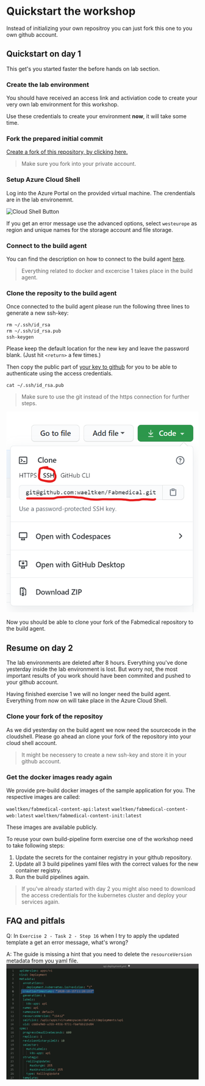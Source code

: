 # Quickstart the workshop

Instead of initializing your own repositroy you can just fork this one to you
own github account.

## Quickstart on day 1

This get's you started faster the before hands on lab section.

### Create the lab environment

You should have received an access link and activiation code
to create your very own lab environment for this workshop.

Use these credentials to create your environment **now**, it will take some time.

### Fork the prepared initial commit

[Create a fork of this repository, by clicking here.](https://github.com/waeltken/Fabmedical/fork)

> Make sure you fork into your private account.

### Setup Azure Cloud Shell

Log into the Azure Portal on the provided virtual machine. The crendentials are in the lab environemnt.

![Cloud Shell Button](https://github.com/microsoft/MCW-Cloud-native-applications/raw/master/Hands-on%20lab/media/b4-image35.png)

If you get an error message use the advanced options, select `westeurope` as region and unique names for the storage account and file storage.

### Connect to the build agent

You can find the description on how to connect to the build agent [here](https://github.com/microsoft/MCW-Cloud-native-applications/blob/master/Hands-on%20lab/Before%20the%20HOL%20-%20Cloud-native%20applications.md#task-8-connect-securely-to-the-build-agent).

> Everything related to docker and excercise 1 takes place in the build agent.

### Clone the reposity to the build agent

Once connected to the build agent please run the following three lines to
generate a new ssh-key:

```shell
rm ~/.ssh/id_rsa
rm ~/.ssh/id_rsa.pub
ssh-keygen
```

Please keep the default location for the new key and leave the password blank.
(Just hit `<return>` a few times.)

Then copy the public part of [your key to github](https://github.com/settings/keys) for you to be able to authenticate using the access credentials.

```shell
cat ~/.ssh/id_rsa.pub
```

> Make sure to use the git instead of the https connection for further steps.

![Use git](./img/use-git.png)

Now you should be able to clone your fork of the Fabmedical repository to the build agent.

## Resume on day 2

The lab environments are deleted after 8 hours. Everything you've done yesterday inside the lab environment is lost. But worry not, the most important results of you work should have been commited and pushed to your github account.

Having finished exercise 1 we will no longer need the build agent. Everything from now on will take place in the Azure Cloud Shell.

### Clone your fork of the repositoy

As we did yesterday on the build agent we now need the sourcecode in the cloudshell. Please go ahead an clone your fork of the repository into your cloud shell account.

> It might be necessery to create a new ssh-key and store it in your github account.

### Get the docker images ready again

We provide pre-build docker images of the sample application for you. The
respective images are called:

`waeltken/fabmedical-content-api:latest`
`waeltken/fabmedical-content-web:latest`
`waeltken/fabmedical-content-init:latest`

These images are available publicly.

To reuse your own build-pipeline form exercise one of the workshop need to take following steps:

1. Update the secrets for the container registry in your github repository.
2. Update all 3 build pipelines yaml files with the correct values for the new
   container registry.
3. Run the build pipelines again.

> If you've already started with day 2 you might also need to download the access
> credentials for the kubernetes cluster and deploy your services again.

## FAQ and pitfals

Q: In `Exercise 2 - Task 2 - Step 16` when I try to apply the updated template a get an error message, what's wrong?

A: The guide is missing a hint that you need to delete the `resourceVersion`
metadata from you yaml file. ![Remove Metadata](./img/remove-metadata.png)
